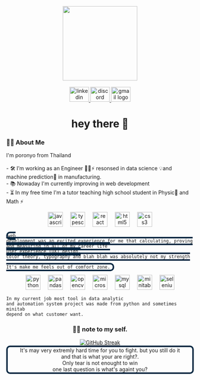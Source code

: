 <div align="center">
    <img height="200" src="[https://media.giphy.com/media/elrFAUtV7ZOH7TSPhF/giphy.gif?cid=ecf05e47u1vae9jvezjoeumise6ouasa838aod2qlxc4b92q&ep=v1_gifs_search&rid=giphy.gif&ct=gt=g](https://media.giphy.com/media/elrFAUtV7ZOH7TSPhF/giphy.gif 
)"  />
</div>
  
  
<br clear="both">
  
<div align="center">
  <a href="[linkedin.com/in/parinya-tosuwan-5017401b3](https://www.linkedin.com/in/parinya-tosuwan-5017401b3)" target="_blank">
    <img src="https://raw.githubusercontent.com/maurodesouza/profile-readme-generator/master/src/assets/icons/social/linkedin/default.svg" width="52" height="40" alt="linkedin logo" />
  </a>
  <a href="https://discord.com/users/your-discord-id" target="_blank">
    <img src="https://raw.githubusercontent.com/maurodesouza/profile-readme-generator/master/src/assets/icons/social/discord/default.svg" width="52" height="40" alt="discord logo" />
  </a>
  <a href=parinya.torsuwan@gmail.com">
    <img src="https://raw.githubusercontent.com/maurodesouza/profile-readme-generator/master/src/assets/icons/social/gmail/default.svg" width="52" height="40" alt="gmail logo" />
  </a>
</div>
  
<h1 align="center">hey there 👋</h1>

<h3 align="left">👩‍💻  About Me</h3>

<p align="left">I'm poronyo from Thailand <br>
    <br>- 🛠️ I’m working as an Engineer 👨‍🔧⚡ resonsed in data science 💡and machine prediction🔌 in manufacturing. 
    <br>- 📚 Nowaday I'm currently improving in web development 
    <br>- ⏳ In my free time I'm a tutor teaching high school student in Physic🪫 and Math ⚡
</p>

<div align="center">
  <img src="https://cdn.jsdelivr.net/gh/devicons/devicon/icons/javascript/javascript-original.svg" height="40" alt="javascript logo"  />
  <img width="12" />
  <img src="https://cdn.jsdelivr.net/gh/devicons/devicon/icons/typescript/typescript-original.svg" height="40" alt="typescript logo"  />
  <img width="12" />
  <img src="https://cdn.jsdelivr.net/gh/devicons/devicon/icons/react/react-original.svg" height="40" alt="react logo"  />
  <img width="12" />
  <img src="https://cdn.jsdelivr.net/gh/devicons/devicon/icons/html5/html5-original.svg" height="40" alt="html5 logo"  />
  <img width="12" />
  <img src="https://cdn.jsdelivr.net/gh/devicons/devicon/icons/css3/css3-original.svg" height="40" alt="css3 logo"  />
</div>


<code align="center" style="border: 4px solid rgb(6, 39, 65); border-radius: 10px;">web development was an excited experience for me that calculating, proving and measuring in all of my career life
    <br>user experience (UX) design, color theory, typography and blah blah was absolutely not my strength 
    <br>It's make me feels out of comfort zone.
</code>

  
<div align="center">
  <img src="https://cdn.jsdelivr.net/gh/devicons/devicon/icons/python/python-original.svg" height="40" alt="python logo"  />
  <img width="12" />
  <img src="https://cdn.jsdelivr.net/gh/devicons/devicon/icons/pandas/pandas-original.svg" height="40" alt="pandas logo"  />
  <img width="12" />
  <img src="https://cdn.jsdelivr.net/gh/devicons/devicon/icons/opencv/opencv-original.svg" height="40" alt="opencv logo"  />
  <img width="12" />
  <img src="https://cdn.jsdelivr.net/gh/devicons/devicon/icons/microsoftsqlserver/microsoftsqlserver-plain.svg" height="40" alt="microsoftsqlserver logo"  />
  <img width="12" />
  <img src="https://cdn.jsdelivr.net/gh/devicons/devicon/icons/mysql/mysql-original.svg" height="40" alt="mysql logo"  />
  <img width="12" />
  <img src="https://cdn.jsdelivr.net/gh/devicons/devicon/icons/minitab/minitab-original.svg" height="40" alt="minitab logo"  />
  <img width="12" />
  <img src="https://cdn.jsdelivr.net/gh/devicons/devicon/icons/selenium/selenium-original.svg" height="40" alt="selenium logo"  />
</div>

<code align="center" >In my current job most tool in data analytic and automation system project was made from python and sometimes minitab depend on what customer want.   </code>

<h3 align="center">👩‍💻  note to my self.</h3>



<div align="center">
    <a href="https://git.io/streak-stats">
        <img src="https://streak-stats.demolab.com?user=poronyo&theme=highcontrast&border_radius=10" alt="GitHub Streak" /></a>
<!--         <img src="https://github-readme-stats.vercel.app/api/top-langs?username=poronyo&locale=en&hide_title=false&layout=compact&card_width=320&langs_count=5&theme=dracula&hide_border=false&order=2" height="120" alt="languages graph"  /> -->
</div>

<div align="center" style="border: 4px solid rgb(6, 39, 65); border-radius: 10px;"> It's may very extremly hard time for you to fight. but you still do it  
    <br>and that is what your are right?. 
    <br>Only tear is not enought to win 
    <br>one last question is what's againt you?
</div>

###
